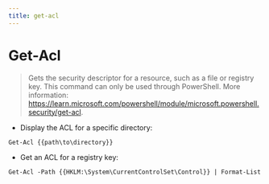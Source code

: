 ```yaml
---
title: get-acl
---
```

# Get-Acl

> Gets the security descriptor for a resource, such as a file or registry key.
> This command can only be used through PowerShell.
> More information: <https://learn.microsoft.com/powershell/module/microsoft.powershell.security/get-acl>.

- Display the ACL for a specific directory:

`Get-Acl {{path\to\directory}}`

- Get an ACL for a registry key:

`Get-Acl -Path {{HKLM:\System\CurrentControlSet\Control}} | Format-List`
